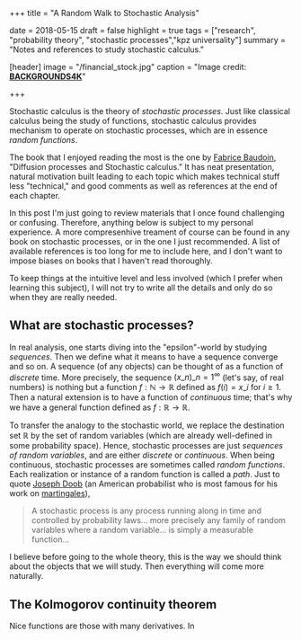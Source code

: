 +++
title = "A Random Walk to Stochastic Analysis"

date = 2018-05-15
draft = false
highlight = true
tags = ["research", "probability theory", "stochastic processes","kpz universality"]
summary = "Notes and references to study stochastic calculus."

[header]
image = "/financial_stock.jpg"
caption = "Image credit: [**BACKGROUNDS4K**](http://backgrounds4k.net/stocks/)"

+++

Stochastic calculus is the theory of _stochastic processes_. Just like classical calculus being the study of functions, stochastic calculus provides mechanism to operate on stochastic processes, which are in essence _random functions_.

The book that I enjoyed reading the most is the one by [Fabrice Baudoin](https://sites.google.com/site/fabricebaudoinwebpage/books), "Diffusion processes and Stochastic calculus." It has neat presentation, natural motivation built leading to each topic which makes technical stuff less "technical," and good comments as well as references at the end of each chapter. 

In this post I'm just going to review materials that I once found challenging or confusing. Therefore, anything below is subject to my personal experience. A more compresenhive treament of course can be found in any book on stochastic processes, or in the one I just recommended. A list of available references is too long for me to include here, and I don't want to impose biases on books that I haven't read thoroughly. 

To keep things at the intuitive level and less involved (which I prefer when learning this subject), I will not try to write all the details and only do so when they are really needed. 

## What are stochastic processes?  
In real analysis, one starts diving into the "epsilon"-world by studying _sequences_. Then we define what it means to have a sequence converge and so on. A sequence (of any objects) can be thought of as a function of _discrete_ time. More precisely, the sequence $(x\_n)\_{n=1}^{\infty}$ (let's say, of real numbers) is nothing but a function $f:\mathbb N\to \mathbb R$ defined as $f(i)=x\_i$ for $i\ge 1$. Then a natural extension is to have a function of _continuous_ time; that's why we have a general function defined as $f:\mathbb R\to \mathbb R$. 

To transfer the analogy to the stochastic world, we replace the destination set $\mathbb R$ by the set of random variables (which are already well-defined in some probability space). Hence, stochastic processes are just _sequences of random variables_, and are either _discrete_ or _continuous_. When being continuous, stochastic processes are sometimes called _random functions_. Each realization or instance of a random function is called a _path_. Just to quote [Joseph Doob](https://en.wikipedia.org/wiki/Joseph_L._Doob) (an American probabilist who is most famous for his work on [martingales](https://en.wikipedia.org/wiki/Martingale_(probability_theory))),  

>A stochastic process is any process running along in time and controlled by probability laws... more precisely any family of random variables where a random variable... is simply a measurable function...

I believe before going to the whole theory, this is the way we should think about the objects that we will study. Then everything will come more naturally. 

## The Kolmogorov continuity theorem  
Nice functions are those with many derivatives. In 